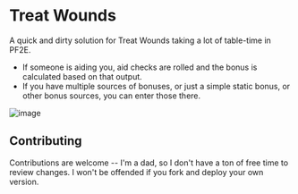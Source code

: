 # Treat Wounds

A quick and dirty solution for Treat Wounds taking a lot of table-time in PF2E.

- If someone is aiding you, aid checks are rolled and the bonus is calculated based on that output.
- If you have multiple sources of bonuses, or just a simple static bonus, or other bonus sources, you can enter those there.

![image](https://github.com/matthewoden/treat-wounds/assets/4907424/e5641849-5c20-4e14-a70a-9219c7332ad6)

## Contributing

Contributions are welcome -- I'm a dad, so I don't have a ton of free time to review changes. I won't be offended if you fork and deploy your own version.

